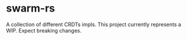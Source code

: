 # swarm-rs

A collection of different CRDTs impls. This project currently represents a WIP. Expect breaking changes.
